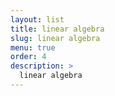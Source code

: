 ```yaml
---
layout: list
title: linear algebra
slug: linear algebra
menu: true
order: 4
description: >
  linear algebra
---
```

